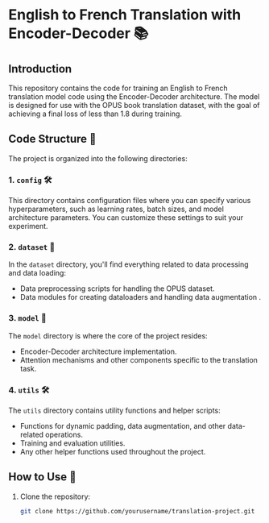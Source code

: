# English to French Translation with Encoder-Decoder 📚

## Introduction
This repository contains the code for training an English to French translation model code using the Encoder-Decoder architecture. The model is designed for use with the OPUS book translation dataset, with the goal of achieving a final loss of less than 1.8 during training.

## Code Structure 📁

The project is organized into the following directories:

### 1. `config` 🛠️
This directory contains configuration files where you can specify various hyperparameters, such as learning rates, batch sizes, and model architecture parameters. You can customize these settings to suit your experiment.

### 2. `dataset` 📂
In the `dataset` directory, you'll find everything related to data processing and data loading:
- Data preprocessing scripts for handling the OPUS dataset.
- Data modules for creating dataloaders and handling data augmentation .

### 3. `model` 🧠
The `model` directory is where the core of the project resides:
- Encoder-Decoder architecture implementation.
- Attention mechanisms and other components specific to the translation task.

### 4. `utils` 🛠️
The `utils` directory contains utility functions and helper scripts:
- Functions for dynamic padding, data augmentation, and other data-related operations.
- Training and evaluation utilities.
- Any other helper functions used throughout the project.

## How to Use 🚀

1. Clone the repository:
   ```bash
   git clone https://github.com/yourusername/translation-project.git
